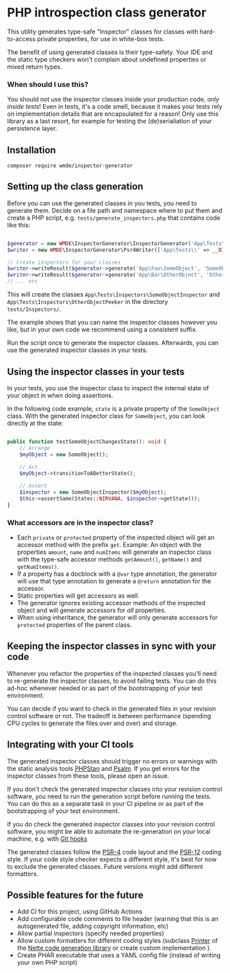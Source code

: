 # PHP introspection class generator

This utility generates type-safe "Inspector" classes for classes with
hard-to-access private properties, for use in white-box tests.

The benefit of using generated classes is their type-safety. Your IDE
and the static type checkers won't complain about undefined properties or
mixed return types.

### When should I use this?

You should not use the inspector classes inside your production code,
*only inside tests*! Even in tests, it's a code smell, because it makes
your tests rely on implementation details that are encapsulated for a
reason! Only use this library as a last resort, for example for testing
the (de)serialiation of your persistence layer.

## Installation

	composer require wmde/inspector-generator

## Setting up the class generation

Before you can use the generated classes in you tests, you need to
generate them. Decide on a file path and namespace where to put them and
create a PHP script, e.g. `tests/generate_inspectors.php` that contains code
like this:

```php

$generator = new WMDE\InspectorGenerator\InspectorGenerator('App\Tests\Inspectors');
$writer = new WMDE\InspectorGenerator\Psr4Writer(['App\Tests\\' => __DIR__]);

// Create inspectors for your classes
$writer->writeResult($generator->generate('App\Foo\SomeObject', 'SomeObjectInspector'));
$writer->writeResult($generator->generate('App\Bar\OtherObject', 'OtherObjectPeeker'));
// ... etc

```

This will create the classes `App\Tests\Inspectors\SomeObjectInspector` and
`App\Tests\Inspectors\OtherObjectPeeker` in the directory `tests/Inspectors/`.

The example shows that you can name the inspector classes however you like, but
in your own code we recommend using a consistent suffix.

Run the script once to generate the inspector classes. Afterwards, you can use the
generated inspector classes in your tests.

## Using the inspector classes in your tests

In your tests, you use the inspector class to inspect the internal state of
your object in when doing assertions. 

In the following code example, `state` is a private property of the `SomeObject` class.
With the generated inspector class for `SomeObject`, you can look directly at the state:

```php

public function testSomeObjectChangesState(): void {
	// Arrange
	$myObject = new SomeObject();
	
	// Act
	$myObject->transitionToABetterState();

	// Assert
	$inspector = new SomeObjectInspector($myObject);
	$this->assertSame(States::NIRVANA, $inspector->getState());
}

```

### What accessors are in the inspector class?

- Each `private` or `protected` property of the inspected object will get an
	accessor method with the prefix `get`. Example: An object with the
	properties `amount`, `name` and `numItems` will generate an inspector
	class with the type-safe accessor methods `getAmount()`, `getName()`
	and `getNumItems()`.
- If a property has a docblock with a `@var` type annotation, the
	generator will use that type annotation to generate a `@return`
	annotation for the accessor.
- Static properties will get accessors as well.
- The generator ignores existing accessor methods of the inspected object
	and will generate accessors for *all* properties.
- When using inheritance, the generator will only generate accessors 
    for `protected` properties of the parent class.


## Keeping the inspector classes in sync with your code

Whenever you refactor the properties of the inspected classes you'll need
to re-generate the inspector classes, to avoid failing tests. You can do
this ad-hoc whenever needed or as part of the bootstrapping of your test
environment.

You can decide if you want to check in the generated files in your
revision control software or not. The tradeoff is between performance
(spending CPU cycles to generate the files over and over) and storage.

## Integrating with your CI tools

The generated inspector classes should trigger no errors or warnings with
the static analysis tools [PHPStan](https://phpstan.org/) and
[Psalm](https://psalm.dev/). If you get errors for the inspector classes
from these tools, please open an issue.

If you don't check the generated inspector classes into your revision
control software, you need to run the generation script before running the
tests. You can do this as a separate task in your CI pipeline or as part
of the bootstrapping of your test environment.

If you do check the generated inspector classes into your revision control
software, you might be able to automate the re-generation on your local
machine, e.g. with [Git hooks](https://git-scm.com/book/en/v2/Customizing-Git-Git-Hooks)

The generated classes follow the
[PSR-4](https://www.php-fig.org/psr/psr-4/) code layout and the
[PSR-12](https://www.php-fig.org/psr/psr-12/) coding style. If your code
style checker expects a different style, it's best for now to exclude the
generated classes. Future versions might add different formatters.

## Possible features for the future

- Add CI for this project, using GitHub Actions
- Add configurable code comments to file header (warning that this is an
	autogenerated file, adding copyright information, etc)
- Allow partial inspectors (specify needed properties)
- Allow custom formatters for different coding styles (subclass
   [Printer](https://github.com/nette/php-generator/blob/master/src/PhpGenerator/Printer.php)
   of the [Nette code generation library](https://doc.nette.org/en/php-generator) or 
   create custom implementation ).
- Create PHAR executable that uses a YAML config file (instead of writing
	your own PHP script)
